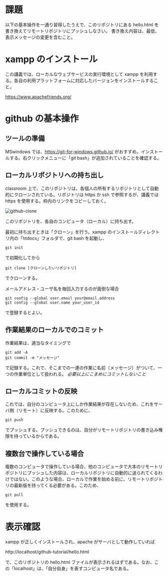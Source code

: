 # 課題

以下の基本操作を一通り習得したうえで、このリポジトリにある hello.html を書き換えてリモートリポジトリにプッシュしなさい。
書き換え内容は、最低、表示メッセージの変更を含むこと。

# xampp のインストール

この講義では、ローカルなウェブサービスの実行環境として xampp を利用する。各自の利用プラットフォームに対応したバージョンをインストールすること。

https://www.apachefriends.org/


# github の基本操作

## ツールの準備

MSwindows では、https://git-for-windows.github.io/ がおすすめ。インストールする。右クリックメニューに「git bash」が追加されていることを確認する。

## ローカルリポジトリへの持ち出し

classroom 上で、このリポジトリは、各個人の所有するリポジトリとして自動的にクローンされている。リポジトリは https か ssh で参照するが、講義では https を使用する。枠内のリンクをコピーしておく。

![github-clone](github-clone-https.png)

このリポジトリを、各自のコンピュータ（ローカル）に持ち出す。

最初に持ち出すときは「クローン」を行う。xampp のインストールディレクトリ内の「htdocs」フォルダで、git bash を起動し、

```
git init
```

で初期化してから

```
git clone [クローンしたいリポジトリ]
```

でクローンする。

メールアドレス・ユーザ名を毎回入力するのが面倒な場合

```
git config --global user.email your@email.address
git config --global user.name your_user_id
```

で登録するとよい。

## 作業結果のローカルでのコミット
作業結果は、適当なタイミングで

```
git add -A
git commit -m "メッセージ"
```

で記録する。これで、そこまでの一連の作業に名前（メッセージ）がついて、一つの作業単位として扱われる。 *必要以上にこまめにコミットしないこと*

## ローカルコミットの反映
これでは、自分のコンピュータ上にしか作業結果が存在しないため、これをサーバ側（リモート）に反映する。このために、

```
git push
```

でプッシュする。プッシュできるのは、自分がリモートリポジトリの書き込み権限を持っているからである。

## 複数台で操作している場合
複数のコンピュータで操作している場合、他のコンピュータで大本のリモートリポジトリにプッシュした内容は、ローカルリポジトリに自動的に送られてくるわけではない。このような場合、ローカルで作業を始める前に、リモートリポジトリの最新版を持ってくる必要がある。このため、

```
git pull
```

を使用する。

# 表示確認

xampp が正しくインストールされ、apache がサーバとして動作していれば

http://localhost/github-tutorial/hello.html

で、このリポジトリの hello.html ファイルが表示されるはずである。なお、この「localhost」は、「自分自身」を表すコンピュータ名である。
